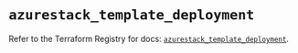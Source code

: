 # `azurestack_template_deployment`

Refer to the Terraform Registry for docs: [`azurestack_template_deployment`](https://registry.terraform.io/providers/hashicorp/azurestack/1.0.0/docs/resources/template_deployment).
